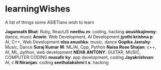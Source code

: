 # learningWishes
A list of things some ASIETians wish to learn

**Jagannath Bhat**: Ruby, ReactJS
**neethu.m**: coding, hacking
**anushkajimmy**: dance, music
**Anwin**: Web Development, AI Development
**jyothi krishna p**: AI, C++, Web Development 
**elsa anushka**: music, dance
**Gopika Jamshy**: Music, Dance
**Suraj Kumar M**: ML/AI, Cpp, Python
**Naisa Rose Shajan**: c++, AI, ML, python, web development
**NEHA ANTONY**: GUITAR, MUSIC, COMPUTER CODING
**musafir ky**: app development, coding
**Jayakrishnan**: AI, c
**N Niranjan**: coding
**seethalakshmi t s**: hacking
